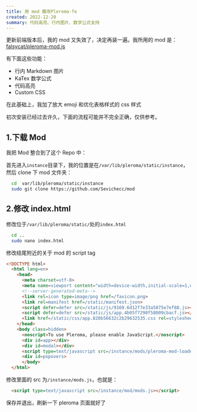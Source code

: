 ```yaml
---
title: 用 mod 魔改Pleroma-fe
created: 2022-12-20
summary: 代码高亮、行内图片、数学公式支持
---
```


<script lang="ts">
  import Github from '$lib/components/extra/github.svelte'
  import Alert from '$lib/components/extra/alert.svelte'
</script>

<Alert status="warning" description="此mod可能会造成Pleroma-fe首次进入页面时白屏，需要强制刷新一下才可以正常显示" title="Warning"/>

更新前端版本后，我的 mod 又失效了，决定再装一遍。我所用的 mod 是：[falsycat/pleroma-mod.js](https://gist.github.com/falsycat/7ce1e340daebb1bfc9f1e3b3b451b3c5)

有下面这些功能：

- 行内 Markdown 图片
- KaTex 数学公式
- 代码高亮
- Custom CSS

在此基础上，我加了放大 emoji 和优化表格样式的 css 样式

初次安装已经过去许久，下面的流程可能并不完全正确，仅供参考。

## 1.下载 Mod

我把 Mod 整合到了这个 Repo 中：

<Github user='sevichecc' repo='mod'/>

首先进入`instance`目录下，我的位置是在`/var/lib/pleroma/static/instance`，然后 clone 下 mod 文件夹：

```bash
  cd  var/lib/pleroma/static/instance
  sudo git clone https://github.com/Sevichecc/mod
```

## 2.修改 index.html

修改位于`/var/lib/pleroma/static/`处的`index.html`

```bash
  cd ..
  sudo nano index.html
```

修改结尾附近的关于 mod 的 script tag

```html title="index.html" {16}
<!DOCTYPE html>
  <html lang=en>
    <head>
      <meta charset=utf-8>
      <meta name=viewport content="width=device-width,initial-scale=1,user-scalable=no">
      <!--server-generated-meta-->
      <link rel=icon type=image/png href=/favicon.png>
      <link rel=manifest href=/static/manifest.json>
      <script defer=defer src=/static/js/9169.6d12f7e33a5075e7ef88.js></script>
      <script defer=defer src=/static/js/app.4b05f7290f58009cbacf.js></script>
      <link href=/static/css/app.820b56632c2b29632535.css rel=stylesheet>
    </head>
    <body class=hidden>
      <noscript>To use Pleroma, please enable JavaScript.</noscript>
      <div id=app></div>
      <div id=modal></div>
      <script type=text/javascript src=/instance/mods/pleroma-mod-loader/pleroma-mod-loader.js></script>
      <div id=popovers>
      </body>
  </html>
```

修改里面的 src 为`/instance/mods.js`，也就是：

```html title="index.html"
  <script type=text/javascript src=/instance/mod/mods.js></script>
```

保存并退出，刷新一下 pleroma 页面就好了
